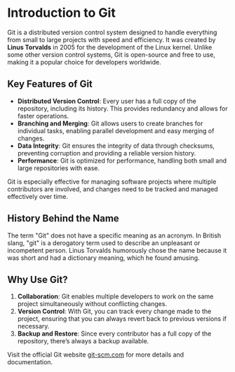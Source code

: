 # Introduction to Git

Git is a distributed version control system designed to handle everything from small to large projects with speed and efficiency. It was created by **Linus Torvalds** in 2005 for the development of the Linux kernel. Unlike some other version control systems, Git is open-source and free to use, making it a popular choice for developers worldwide.

## Key Features of Git

- **Distributed Version Control**: Every user has a full copy of the repository, including its history. This provides redundancy and allows for faster operations.
- **Branching and Merging**: Git allows users to create branches for individual tasks, enabling parallel development and easy merging of changes.
- **Data Integrity**: Git ensures the integrity of data through checksums, preventing corruption and providing a reliable version history.
- **Performance**: Git is optimized for performance, handling both small and large repositories with ease.

Git is especially effective for managing software projects where multiple contributors are involved, and changes need to be tracked and managed effectively over time.

## History Behind the Name

The term "Git" does not have a specific meaning as an acronym. In British slang, "git" is a derogatory term used to describe an unpleasant or incompetent person. Linus Torvalds humorously chose the name because it was short and had a dictionary meaning, which he found amusing.

## Why Use Git?

1. **Collaboration**: Git enables multiple developers to work on the same project simultaneously without conflicting changes.
2. **Version Control**: With Git, you can track every change made to the project, ensuring that you can always revert back to previous versions if necessary.
3. **Backup and Restore**: Since every contributor has a full copy of the repository, there’s always a backup available.

Visit the official Git website [git-scm.com](https://git-scm.com) for more details and documentation.
